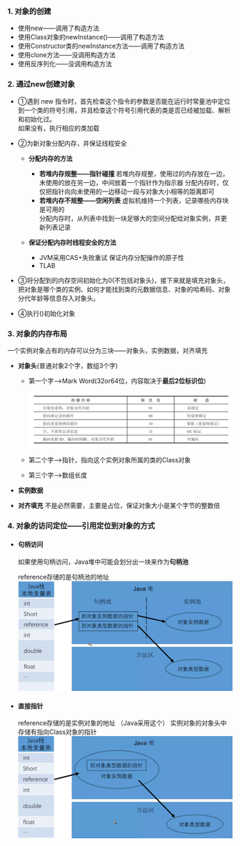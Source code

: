 ### **1. 对象的创建**

* 使用new——调用了构造方法
* 使用Class对象的newInstance()——调用了构造方法
* 使用Constructor类的newInstance方法——调用了构造方法
* 使用clone方法——没调用构造方法
* 使用反序列化——没调用构造方法

### **2. 通过new创建对象**

* ①遇到 new 指令时，首先检查这个指令的参数是否能在运行时常量池中定位到一个类的符号引用，并且检查这个符号引用代表的类是否已经被加载、解析和初始化过。   
  如果没有，执行相应的类加载

* ②为新对象分配内存，并保证线程安全
  
  * **分配内存的方法**    
    
    * **若堆内存规整——指针碰撞**
      若堆内存规整，使用过的内存放在一边，未使用的放在另一边，中间放着一个指针作为指示器
      分配内存时，仅仅把指针向向未使用的一边移动一段与对象大小相等的距离即可  
    * **若堆内存不规整——空闲列表** 
      虚拟机维持一个列表，记录哪些内存块是可用的  
      分配内存时，从列表中找到一块足够大的空间分配给对象实例，并更新列表记录  
  
  * **保证分配内存时线程安全的方法**  
    
    * JVM采用CAS+失败重试 保证内存分配操作的原子性
    * TLAB

* ③将分配到的内存空间初始化为0(不包括对象头)，接下来就是填充对象头，把对象是哪个类的实例、如何才能找到类的元数据信息、对象的哈希码、对象分代年龄等信息存入对象头。

* ④执行<init>()初始化对象  

### **3. 对象的内存布局**

一个实例对象占有的内存可以分为三块——对象头，实例数据，对齐填充  

* **对象头**(普通对象2个字，数组3个字)  
  
  * 第一个字——>Mark Word(32or64位，内容取决于**最后2位标识位**)
    
    ![22](p/22.png)
  
  * 第二个字——>指针，指向这个实例对象所属的类的Class对象
  
  * 第三个字——>数组长度  

* **实例数据**  

* **对齐填充** 
  不是必然需要，主要是占位，保证对象大小是某个字节的整数倍   

### **4. 对象的访问定位——引用定位到对象的方式**

* #### **句柄访问**
  
  如果使用句柄访问，Java堆中可能会划分出一块来作为**句柄池**
  
  reference存储的是句柄池的地址 
  ![alt 属性文本](p/img_1.png)

* #### 直接指针
  
  reference存储的是实例对象的地址 （Java采用这个）
  实例对象的对象头中存储有指向Class对象的指针 
  ![alt 属性文本](p/img_2.png)